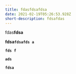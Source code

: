```yaml
---
title: fdasfdsafdsa
date: 2021-02-19T05:26:53.928Z
short-description: fdsafdas
---
```

fdas**fdsa**



**fdsa`fdsafds a`**

**`fds f`**

**`ads`**

**`fdsa`**